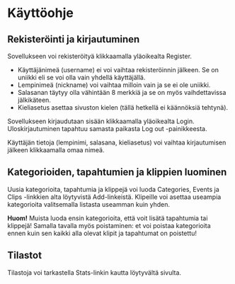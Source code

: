 # Käyttöohje
## Rekisteröinti ja kirjautuminen
Sovellukseen voi rekisteröityä klikkaamalla yläoikealta Register.
* Käyttäjänimeä (username) ei voi vaihtaa rekisteröinnin jälkeen. Se on uniikki eli se voi olla vain yhdellä käyttäjällä.
* Lempinimeä (nickname) voi vaihtaa milloin vain ja se ei ole uniikki.
* Salasanan täytyy olla vähintään 8 merkkiä ja se on myös vaihdettavissa jälkikäteen.
* Kieliasetus asettaa sivuston kielen (tällä hetkellä ei käännöksiä tehtynä).

Sovellukseen kirjaudutaan sisään klikkaamalla yläoikealta Login. Uloskirjautuminen tapahtuu samasta paikasta Log out -painikkeesta.

Käyttäjän tietoja (lempinimi, salasana, kieliasetus) voi vaihtaa kirjautumisen jälkeen klikkaamalla omaa nimeä.

## Kategorioiden, tapahtumien ja klippien luominen
Uusia kategorioita, tapahtumia ja klippejä voi luoda Categories, Events ja Clips -linkkien alta löytyvistä Add-linkeistä. Klipeille voi asettaa useampia kategorioita valitsemalla listasta useamman kuin yhden.

**Huom!** Muista luoda ensin kategorioita, että voit lisätä tapahtumia tai klippejä! Samalla tavalla myös poistaminen: et voi poistaa kategorioita ennen kuin sen kaikki alla olevat klipit ja tapahtumat on poistettu!

## Tilastot
Tilastoja voi tarkastella Stats-linkin kautta löytyvältä sivulta.
